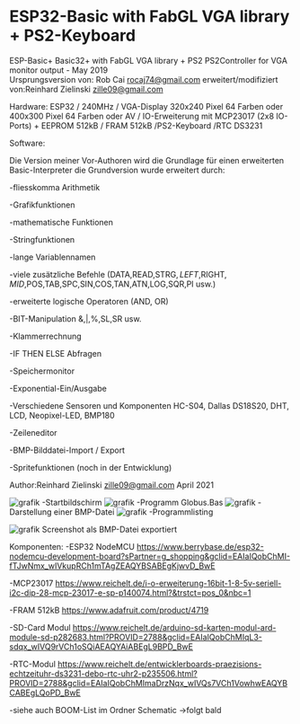 # ESP32-Basic with FabGL VGA library + PS2-Keyboard
ESP-Basic+
Basic32+ with FabGL VGA library + PS2 PS2Controller 
for VGA monitor output - May 2019       
Ursprungsversion von: Rob Cai <rocaj74@gmail.com>
erweitert/modifiziert von:Reinhard Zielinski <zille09@gmail.com>                                                                   

Hardware:
ESP32 / 240MHz / VGA-Display 320x240 Pixel 64 Farben oder 400x300 Pixel 64 Farben oder AV / IO-Erweiterung mit MCP23017 (2x8 IO-Ports) + EEPROM 512kB / FRAM 512kB /PS2-Keyboard /RTC DS3231 

Software:

Die Version meiner Vor-Authoren wird die Grundlage für einen erweiterten Basic-Interpreter
die Grundversion wurde erweitert durch:   

-fliesskomma Arithmetik

-Grafikfunktionen 	

-mathematische Funktionen 	

-Stringfunktionen 	

-lange Variablennamen  	

-viele zusätzliche Befehle (DATA,READ,STRG$,LEFT$,RIGHT$,MID$,POS,TAB,SPC,SIN,COS,TAN,ATN,LOG,SQR,PI usw.) 	

-erweiterte logische Operatoren (AND, OR) 	

-BIT-Manipulation &,|,%,SL,SR usw. 	

-Klammerrechnung 	

-IF THEN ELSE Abfragen 	

-Speichermonitor 	

-Exponential-Ein/Ausgabe 	

-Verschiedene Sensoren und Komponenten HC-S04, Dallas DS18S20, DHT, LCD, Neopixel-LED, BMP180 	

-Zeileneditor 

-BMP-Bilddatei-Import / Export

-Spritefunktionen (noch in der Entwicklung)

 Author:Reinhard Zielinski <zille09@gmail.com>
 April 2021

![grafik](https://github.com/Zille9/ESP32-Basic/assets/78110942/ecedcc85-2db3-4dfa-919c-8043cce69693) 
-Startbildschirm
![grafik](https://github.com/Zille9/ESP32-Basic/assets/78110942/f0f2f713-669e-4dde-8419-2a1ff2b8c28f)
-Programm Globus.Bas
![grafik](https://github.com/Zille9/ESP32-Basic/assets/78110942/02f6e209-0e88-42c6-a383-09b5c21b75d0)
-Darstellung einer BMP-Datei
![grafik](https://github.com/Zille9/ESP32-Basic/assets/78110942/069ef439-d76f-4b80-9b46-ac23f4fdddf0)
-Programmlisting


![grafik](https://github.com/Zille9/ESP32-Basic/assets/78110942/86d8d629-1a02-479d-8408-bb93a8eed3ce)
Screenshot als BMP-Datei exportiert


Komponenten:
-ESP32 NodeMCU https://www.berrybase.de/esp32-nodemcu-development-board?sPartner=g_shopping&gclid=EAIaIQobChMI-fTJwNmx_wIVkupRCh1mTAgZEAQYBSABEgKjwvD_BwE

-MCP23017 https://www.reichelt.de/i-o-erweiterung-16bit-1-8-5v-seriell-i2c-dip-28-mcp-23017-e-sp-p140074.html?&trstct=pos_0&nbc=1

-FRAM 512kB https://www.adafruit.com/product/4719

-SD-Card Modul https://www.reichelt.de/arduino-sd-karten-modul-ard-module-sd-p282683.html?PROVID=2788&gclid=EAIaIQobChMIqL3-sdqx_wIVQ9rVCh1oSQiAEAQYAiABEgL9BPD_BwE

-RTC-Modul https://www.reichelt.de/entwicklerboards-praezisions-echtzeituhr-ds3231-debo-rtc-uhr2-p235506.html?PROVID=2788&gclid=EAIaIQobChMImaDrzNqx_wIVQs7VCh1VowhwEAQYBCABEgLQoPD_BwE

-siehe auch BOOM-List im Ordner Schematic ->folgt bald

